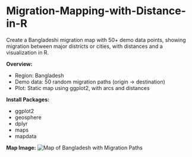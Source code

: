 # Migration-Mapping-with-Distance-in-R
Create a Bangladeshi migration map with 50+ demo data points, showing migration between major districts or cities, with distances and a visualization in R.

**Overview:**
* Region: Bangladesh
* Demo data: 50 random migration paths (origin → destination)
* Plot: Static map using ggplot2, with arcs and distances

**Install Packages:**
* ggplot2
* geosphere
* dplyr
* maps
* mapdata

**Map Image:**
![Map of Bangladesh with Migration Paths](https://github.com/user-attachments/assets/fcfd6187-ec5e-4d9f-9c1f-8a1b8842abc4)
